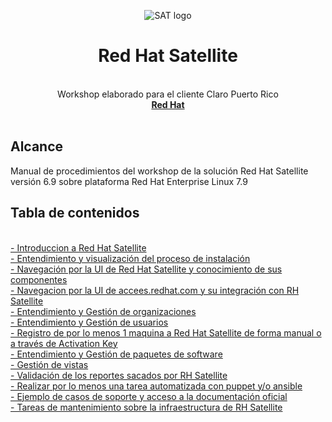 <p align="center"><img src="https://github.com/workshopopennova/tecnologiasredhat/blob/master/images/sat_logo.png?raw=true" alt="SAT logo">
</p>
<h1 align="center">Red Hat Satellite</h1>
<p align="center">
<br>Workshop elaborado para el cliente Claro Puerto Rico
  <br><a href="https://www.redhat.com"><strong>Red Hat</strong></a>
  <br>
  <br>
</p>


<h2>Alcance</h2>

Manual de procedimientos del workshop de la solución Red Hat Satellite versión 6.9 sobre plataforma Red Hat Enterprise Linux 7.9

<h2>Tabla de contenidos</h2>
<br><a href="sat01">- Introduccion a Red Hat Satellite
<br><a href="sat02">- Entendimiento y visualización del proceso de instalación</a>
<br><a href="sat03">- Navegación por la UI de Red Hat Satellite y conocimiento de sus componentes</a>
<br><a href="sat04">- Navegacion por la UI de accees.redhat.com y su integración con RH Satellite</a>
<br><a href="sat05">- Entendimiento y Gestión de organizaciones</a>
<br><a href="sat06">- Entendimiento y Gestión de usuarios</a>
<br><a href="sat07">- Registro de por lo menos 1 maquina a Red Hat Satellite de forma manual o a través de Activation Key</a>
<br><a href="sat08">- Entendimiento y Gestión de paquetes de software</a>
<br><a href="sat09">- Gestión de vistas</a>
<br><a href="sat09">- Validación de los reportes sacados por RH Satellite</a>
<br><a href="sat15">- Realizar por lo menos una tarea automatizada con puppet y/o ansible</a>
<br><a href="sat14">- Ejemplo de casos de soporte y acceso a la documentación oficial</a>
<br><a href="sat13">- Tareas de mantenimiento sobre la infraestructura de RH Satellite</a>
